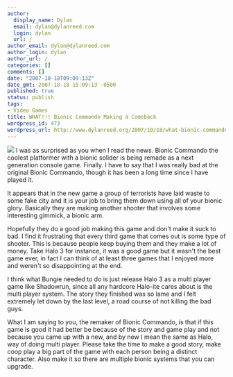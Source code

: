```yaml
---
author:
  display_name: Dylan
  email: dylan@dylanreed.com
  login: dylan
  url: /
author_email: dylan@dylanreed.com
author_login: dylan
author_url: /
categories: []
comments: []
date: "2007-10-18T09:09:13Z"
date_gmt: 2007-10-18 15:09:13 -0500
published: true
status: publish
tags:
- Video Games
title: WHAT!!! Bionic Commando Making a Comeback
wordpress_id: 473
wordpress_url: http://www.dylanreed.org/2007/10/18/what-bionic-commando-making-a-comeback/
---
```


![][1] I was as surprised as you when I read the news. Bionic Commando the coolest platformer with a bionic solider is being remade as a next generation console game. Finally. I have to say that I was really bad at the original Bionic Commando, though it has been a long time since I have played it.

   [1]: http://xbox360media.ign.com/xbox360/image/article/827/827694/bionic-commando-re-imagined-20071016065717672-000.jpg

It appears that in the new game a group of terrorists have laid waste to some fake city and it is your job to bring them down using all of your bionic glory. Basically they are making another shooter that involves some interesting gimmick, a bionic arm.

Hopefully they do a good job making this game and don't make it suck to bad. I find it frustrating that every third game that comes out is some type of shooter. This is because people keep buying them and they make a lot of money. Take Halo 3 for instance, it was a good game but it wasn't the best game ever, in fact I can think of at least three games that I enjoyed more and weren't so disappointing at the end.

I think what Bungie needed to do is just release Halo 3 as a multi player game like Shadowrun, since all any hardcore Halo-ite cares about is the multi player system. The story they finished was so lame and I felt extremely let down by the last level, a road course of not killing the bad guys.

What I am saying to you, the remaker of Bionic Commando, is that if this game is good it had better be because of the story and game play and not because you came up with a new, and by new I mean the same as Halo, way of doing multi player. Please take the time to make a good story, make coop play a big part of the game with each person being a distinct character. Also make it so there are multiple bionic systems that you can upgrade.
